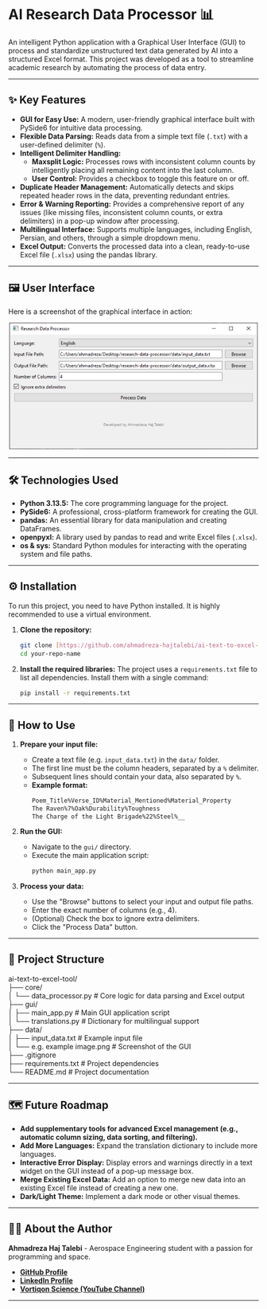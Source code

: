 #  AI Research Data Processor 📊

An intelligent Python application with a Graphical User Interface (GUI) to process and standardize unstructured text data generated by AI into a structured Excel format. This project was developed as a tool to streamline academic research by automating the process of data entry.

---

## ✨ Key Features

* **GUI for Easy Use:** A modern, user-friendly graphical interface built with PySide6 for intuitive data processing.
* **Flexible Data Parsing:** Reads data from a simple text file (`.txt`) with a user-defined delimiter (`%`).
* **Intelligent Delimiter Handling:**
    * **Maxsplit Logic:** Processes rows with inconsistent column counts by intelligently placing all remaining content into the last column.
    * **User Control:** Provides a checkbox to toggle this feature on or off.
* **Duplicate Header Management:** Automatically detects and skips repeated header rows in the data, preventing redundant entries.
* **Error & Warning Reporting:** Provides a comprehensive report of any issues (like missing files, inconsistent column counts, or extra delimiters) in a pop-up window after processing.
* **Multilingual Interface:** Supports multiple languages, including English, Persian, and others, through a simple dropdown menu.
* **Excel Output:** Converts the processed data into a clean, ready-to-use Excel file (`.xlsx`) using the pandas library.

---

## 🖼️ User Interface

Here is a screenshot of the graphical interface in action:

<p align="center">
  <img src="data/e.g. example image.png" alt="Screenshot of the GUI" width="500"/>
</p>

---

## 🛠️ Technologies Used

* **Python 3.13.5:** The core programming language for the project.
* **PySide6:** A professional, cross-platform framework for creating the GUI.
* **pandas:** An essential library for data manipulation and creating DataFrames.
* **openpyxl:** A library used by pandas to read and write Excel files (`.xlsx`).
* **os & sys:** Standard Python modules for interacting with the operating system and file paths.

---

## ⚙️ Installation

To run this project, you need to have Python installed. It is highly recommended to use a virtual environment.

1.  **Clone the repository:**
    ```bash
    git clone [https://github.com/ahmadreza-hajtalebi/ai-text-to-excel-tool.git](https://github.com/ahmadreza-hajtalebi/ai-text-to-excel-tool.git)
    cd your-repo-name
    ```

2.  **Install the required libraries:**
    The project uses a `requirements.txt` file to list all dependencies. Install them with a single command:
    ```bash
    pip install -r requirements.txt
    ```

---

## 🚀 How to Use

1.  **Prepare your input file:**
    * Create a text file (e.g. `input_data.txt`) in the `data/` folder.
    * The first line must be the column headers, separated by a `%` delimiter.
    * Subsequent lines should contain your data, also separated by `%`.
    * **Example format:**
        ```
        Poem_Title%Verse_ID%Material_Mentioned%Material_Property
        The Raven%7%Oak%Durability%Toughness
        The Charge of the Light Brigade%22%Steel%__
        ```

2.  **Run the GUI:**
    * Navigate to the `gui/` directory.
    * Execute the main application script:
        ```bash
        python main_app.py
        ```

3.  **Process your data:**
    * Use the "Browse" buttons to select your input and output file paths.
    * Enter the exact number of columns (e.g., 4).
    * (Optional) Check the box to ignore extra delimiters.
    * Click the "Process Data" button.

---

## 📂 Project Structure

ai-text-to-excel-tool/  
├── core/  
│   └── data_processor.py       # Core logic for data parsing and Excel output  
├── gui/  
│   ├── main_app.py             # Main GUI application script  
│   └── translations.py         # Dictionary for multilingual support  
├── data/  
│   ├── input_data.txt          # Example input file  
│   └── e.g. example image.png  # Screenshot of the GUI  
├── .gitignore  
├── requirements.txt            # Project dependencies  
└── README.md                   # Project documentation  


---

## 🗺️ Future Roadmap

* **Add supplementary tools for advanced Excel management (e.g., automatic column sizing, data sorting, and filtering).**
* **Add More Languages:** Expand the translation dictionary to include more languages.
* **Interactive Error Display:** Display errors and warnings directly in a text widget on the GUI instead of a pop-up message box.
* **Merge Existing Excel Data:** Add an option to merge new data into an existing Excel file instead of creating a new one.
* **Dark/Light Theme:** Implement a dark mode or other visual themes.

---

## 👨‍💻 About the Author

**Ahmadreza Haj Talebi** - Aerospace Engineering student with a passion for programming and space.

* [**GitHub Profile**](https://github.com/ahmadreza-hajtalebi)
* [**LinkedIn Profile**](https://linkedin.com/in/ahmadreza-hajtalebi)
* [**Vortiqon Science (YouTube Channel)**](https://www.youtube.com/@vortiqon_science)

---